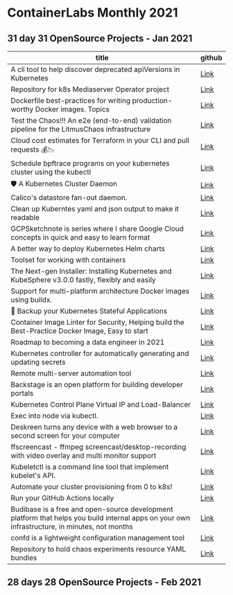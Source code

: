 # ContainerLabs Monthly 2021 

## 31 day 31 OpenSource Projects - Jan 2021 



| title                                                                                            	| github                                                  	|
|--------------------------------------------------------------------------------------------------	|---------------------------------------------------------	|
| A cli tool to help discover deprecated apiVersions in Kubernetes                                 	| [Link](https://github.com/FairwindsOps/pluto)                   	|
| Repository for k8s Mediaserver Operator project                                                  	| [Link](https://github.com/kubealex/k8s-mediaserver-operator)    	|
| Dockerfile best-practices for writing production-worthy Docker images. Topics                    	| [Link](https://github.com/hexops/dockerfile)                   	|
| Test the Chaos!!! An e2e (end-to-end) validation pipeline for the LitmusChaos infrastructure     	|[Link](https://github.com/litmuschaos/litmus-e2e)              	|
| Cloud cost estimates for Terraform in your CLI and pull requests  💰📉                             	| [Link](https://github.com/infracost/infracost)                  	|
| Schedule bpftrace programs on your kubernetes cluster using the kubectl                          	| [Link](https://github.com/iovisor/kubectl-trace)               	|
| 🛡️  A Kubernetes Cluster Daemon                                                                   	| [Link](https://github.com/appscode/kubed)                   	|
| Calico's datastore fan-out daemon.                                                               	| [Link](https://github.com/projectcalico/typha)                  	|
| Clean up Kuberntes yaml and json output to make it readable                                      	| [Link](https://github.com/itaysk/kubectl-neat)                  	|
| GCPSketchnote is series where I share Google Cloud concepts in quick and easy to learn format    	| [Link](https://github.com/priyankavergadia/GCPSketchnote)       	|
| A better way to deploy Kubernetes Helm charts                                                    	| [Link](https://github.com/replicatedhq/ship)                   	|
| Toolset for working with containers                                                              	| [Link](https://github.com/krane/krane)                          	|
| The Next-gen Installer: Installing Kubernetes and KubeSphere v3.0.0 fastly, flexibly and easily  	| [Link](https://github.com/kubesphere/kubekey)                   	|
| Support for multi-platform architecture Docker images using buildx.                              	| [Link](https://github.com/raspbernetes/multi-arch-images)       	|
| 🛅  Backup your Kubernetes Stateful Applications                                                  	| [Link](https://github.com/stashed/stash)                       	|
| Container Image Linter for Security, Helping build the Best-Practice Docker Image, Easy to start 	| [Link](https://github.com/goodwithtech/dockle)                  	|
| Roadmap to becoming a data engineer in 2021                                                      	| [Link](https://github.com/datastacktv/data-engineer-roadmap)    	|
| Kubernetes controller for automatically generating and updating secrets                          	| [Link](https://github.com/mittwald/kubernetes-secret-generator) 	|
| Remote multi-server automation tool                                                              	| [Link](https://github.com/capistrano/capistrano)                	|
| Backstage is an open platform for building developer portals                                      | [Link](https://github.com/backstage/backstage)                     |
| Kubernetes Control Plane Virtual IP and Load-Balancer                                             | [Link](https://github.com/plunder-app/kube-vip)                   |
| Exec into node via kubectl.                                                                      | [Link](https://github.com/kvaps/kubectl-node-shell )             |
| Deskreen turns any device with a web browser to a second screen for your computer                 | [Link](https://github.com/pavlobu/deskreen)  |
| ffscreencast - ffmpeg screencast/desktop-recording with video overlay and multi monitor support   | [Link](https://github.com/cytopia/ffscreencast )  |
| Kubeletctl is a command line tool that implement kubelet's API.                                   | [Link]( https://github.com/cyberark/kubeletctl)  |
| Automate your cluster provisioning from 0 to k8s!                                                 | [Link](https://github.com/kubealex/libvirt-k8s-provisioner)  | 
|  Run your GitHub Actions locally                                                                  | [Link](https://github.com/nektos/act)|
| Budibase is a free and open-source development platform that helps you build internal apps on your own infrastructure, in minutes, not months | [Link](https://github.com/Budibase/budibase)| 
| confd is a lightweight configuration management tool  | [Link](https://github.com/kelseyhightower/confd ) |
| Repository to hold chaos experiments resource YAML bundles   | [Link](https://github.com/litmuschaos/chaos-charts)|




## 28 days 28 OpenSource Projects - Feb 2021 





